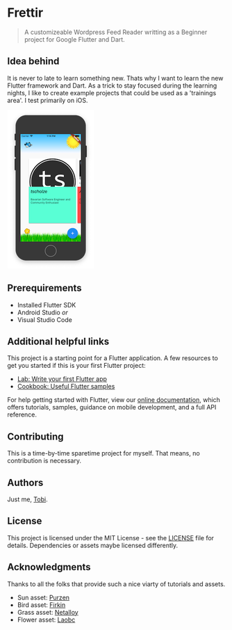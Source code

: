 # Frettir

> A customizeable Wordpress Feed Reader writting as a Beginner project for Google Flutter and Dart.

## Idea behind
It is never to late to learn something new. 
Thats why I want to learn the new Flutter framework and Dart. As a trick to stay focused during the learning nights, I like to create example projects that could be used as a 'trainings area'. I test primarily on iOS.

<img src="https://github.com/tscholze/flutter-frettir-app/blob/master/_docs/list.png?raw=true" />

## Prerequirements
- Installed Flutter SDK
- Android Studio *or*
- Visual Studio Code

## Additional helpful links
This project is a starting point for a Flutter application.
A few resources to get you started if this is your first Flutter project:

- [Lab: Write your first Flutter app](https://flutter.io/docs/get-started/codelab)
- [Cookbook: Useful Flutter samples](https://flutter.io/docs/cookbook)

For help getting started with Flutter, view our 
[online documentation](https://flutter.io/docs), which offers tutorials, 
samples, guidance on mobile development, and a full API reference.

## Contributing

This is a time-by-time sparetime project for myself. That means, no contribution is necessary.

## Authors

Just me, [Tobi]([https://tscholze.github.io).

## License

This project is licensed under the MIT License - see the [LICENSE](LICENSE.md) file for details.
Dependencies or assets maybe licensed differently.

## Acknowledgments
Thanks to all the folks that provide such a nice viarty of tutorials and assets.
- Sun asset: [Purzen](https://openclipart.org/detail/176488/sun)
- Bird asset: [Firkin](https://openclipart.org/detail/239740/flying-bird-22-frame-5)
- Grass asset: [Netalloy](https://openclipart.org/detail/84037/grass)
- Flower asset: [Laobc](https://openclipart.org/detail/61459/simple-flower)
